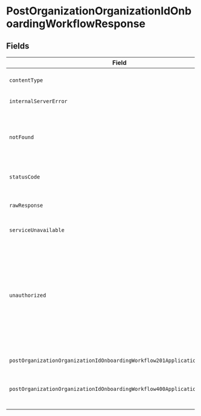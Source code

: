 # PostOrganizationOrganizationIdOnboardingWorkflowResponse


## Fields

| Field                                                                                                                                                                                                   | Type                                                                                                                                                                                                    | Required                                                                                                                                                                                                | Description                                                                                                                                                                                             |
| ------------------------------------------------------------------------------------------------------------------------------------------------------------------------------------------------------- | ------------------------------------------------------------------------------------------------------------------------------------------------------------------------------------------------------- | ------------------------------------------------------------------------------------------------------------------------------------------------------------------------------------------------------- | ------------------------------------------------------------------------------------------------------------------------------------------------------------------------------------------------------- |
| `contentType`                                                                                                                                                                                           | *string*                                                                                                                                                                                                | :heavy_check_mark:                                                                                                                                                                                      | HTTP response content type for this operation                                                                                                                                                           |
| `internalServerError`                                                                                                                                                                                   | *?string*                                                                                                                                                                                               | :heavy_minus_sign:                                                                                                                                                                                      | **Internal Server Error**<br/>                                                                                                                                                                          |
| `notFound`                                                                                                                                                                                              | *?string*                                                                                                                                                                                               | :heavy_minus_sign:                                                                                                                                                                                      | **Not Found**\<br/>\<br/>When you'll get `404 Not Found` response:<br/>- The User's Organization doesn't exist.<br/>                                                                                    |
| `statusCode`                                                                                                                                                                                            | *int*                                                                                                                                                                                                   | :heavy_check_mark:                                                                                                                                                                                      | HTTP response status code for this operation                                                                                                                                                            |
| `rawResponse`                                                                                                                                                                                           | [\Psr\Http\Message\ResponseInterface](https://www.php-fig.org/psr/psr-7/#33-psrhttpmessageresponseinterface)                                                                                            | :heavy_minus_sign:                                                                                                                                                                                      | Raw HTTP response; suitable for custom response parsing                                                                                                                                                 |
| `serviceUnavailable`                                                                                                                                                                                    | *?string*                                                                                                                                                                                               | :heavy_minus_sign:                                                                                                                                                                                      | **Service Unavailable**<br/>                                                                                                                                                                            |
| `unauthorized`                                                                                                                                                                                          | *?string*                                                                                                                                                                                               | :heavy_minus_sign:                                                                                                                                                                                      | **Unauthorized**\<br/>\<br/>When you'll get `401 Unauthorized` response:<br/>- The User or Application Token is invalid.<br/>- The User or Application Token doesn't have permission to create Underwriting Workflows.<br/> |
| `postOrganizationOrganizationIdOnboardingWorkflow201ApplicationJSONObject`                                                                                                                              | [?PostOrganizationOrganizationIdOnboardingWorkflow201ApplicationJSON](../../models/operations/PostOrganizationOrganizationIdOnboardingWorkflow201ApplicationJSON.md)                                    | :heavy_minus_sign:                                                                                                                                                                                      | **Created**                                                                                                                                                                                             |
| `postOrganizationOrganizationIdOnboardingWorkflow400ApplicationJSONOneOf`                                                                                                                               | *mixed*                                                                                                                                                                                                 | :heavy_minus_sign:                                                                                                                                                                                      | **Bad Request**\<br/>\<br/>The request body contains a malformed request or is incomplete.<br/>                                                                                                         |